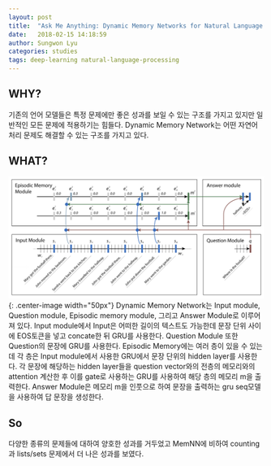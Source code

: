 ```yaml
---
layout: post
title:  "Ask Me Anything: Dynamic Memory Networks for Natural Language Processing"
date:   2018-02-15 14:18:59
author: Sungwon Lyu
categories: studies
tags: deep-learning natural-language-processing
---
```

## WHY? 
기존의 언어 모델들은 특정 문제에만 좋은 성과를 보일 수 있는 구조를 가지고 있지만 일반적인 모든 문제에 적용하기는 힘들다. Dynamic Memory Network는 어떤 자연어 처리 문제도 해결할 수 있는 구조를 가지고 있다. 

## WHAT?
![image2](/assets/images/dmn.png){: .center-image width="50px"}
Dynamic Memory Network는 Input module, Question module, Episodic memory module, 그리고 Answer Module로 이루어져 있다. Input module에서 Input은 어떠한 길이의 텍스트도 가능한데 문장 단위 사이에 EOS토큰을 넣고 concate한 뒤 GRU를 사용한다. Question Module 또한 Question의 문장에 GRU를 사용한다. Episodic Memory에는 여러 층이 있을 수 있는데 각 층은 Input module에서 사용한 GRU에서 문장 단위의 hidden layer를 사용한다. 각 문장에 해당하는 hidden layer들을 question vector와의 전층의 메모리와의 attention 계산한 후 이를 gate로 사용하는 GRU를 사용하여 해당 층의 메모리 m을 출력한다. Answer Module은 메모리 m을 인풋으로 하여 문장을 출력하는 gru seq모델을 사용하여 답 문장을 생성한다. 

## So
다양한 종류의 문제들에 대하여 양호한 성과를 거두었고 MemNN에 비하여 counting과 lists/sets 문제에서 더 나은 성과를 보였다. 